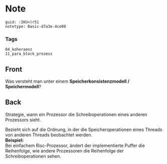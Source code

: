 # Note
```
guid: :IKU<)r51
notetype: Basic-d7a3e-4ce08
```

### Tags
```
04_koheraenz
11_para_block_prozess
```

## Front
Was versteht man unter einem <b>Speicherkonsistenzmodell /
Speichermodell</b>?

## Back
Strategie, wann ein Prozessor die Schreiboperationen eines anderen
Prozessors sieht.
<div>
  Bezieht sich auf die Ordnung, in der die Speicheroperationen
  eines Threads von anderen Threads beobachtet werden.
</div>
<div>
  <b>Beispiel:</b>
</div>
<div>
  Bei einfachem Risc-Prozessor, ändert der implementierte Puffer
  die Reihenfolge, wie andere Prozessoren die Reihenfolge der
  Schreiboperationen sehen.
</div>
